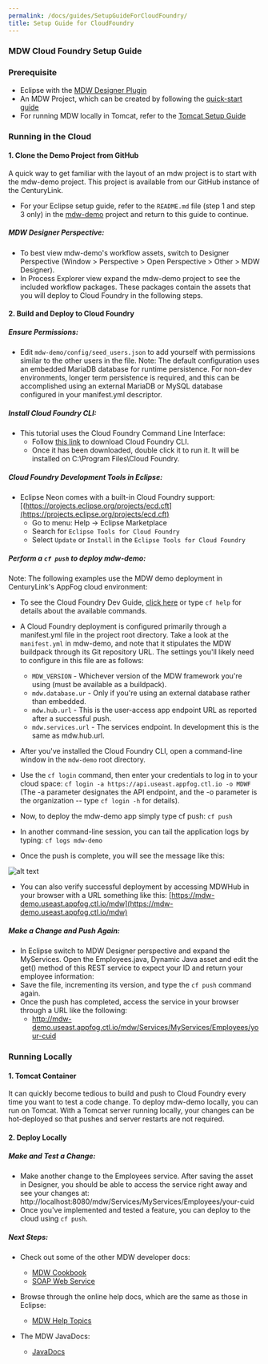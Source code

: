 ```yaml
---
permalink: /docs/guides/SetupGuideForCloudFoundry/
title: Setup Guide for CloudFoundry
---
```


### MDW Cloud Foundry Setup Guide

### Prerequisite
 - Eclipse with the [MDW Designer Plugin](../../getting-started/install-designer)
 - An MDW Project, which can be created by following the [quick-start guide](../../getting-started/quick-start)
 - For running MDW locally in Tomcat, refer to the [Tomcat Setup Guide](../SetupGuideForTomcat) 
 
### Running in the Cloud

#### 1. Clone the Demo Project from GitHub

A quick way to get familiar with the layout of an mdw project is to start with the mdw-demo project. This project is available from our GitHub instance of the CenturyLink.
- For your Eclipse setup guide, refer to the `README.md` file (step 1 and step 3 only) in the [mdw-demo](https://github.com/CenturyLinkCloud/mdw-demo) project and return to this guide to continue. 

##### MDW Designer Perspective:
-	To best view mdw-demo's workflow assets, switch to Designer Perspective (Window > Perspective > Open Perspective > Other > MDW Designer).
-	In Process Explorer view expand the mdw-demo project to see the included workflow packages.  These packages contain the assets that you will deploy to Cloud Foundry in the following steps.

#### 2. Build and Deploy to Cloud Foundry

##### Ensure Permissions:
-	Edit `mdw-demo/config/seed_users.json` to add yourself with permissions similar to the other users in the file.  Note: The default configuration uses an embedded MariaDB database for runtime persistence.  For non-dev environments, longer term persistence is required, and this can be accomplished using an external MariaDB or MySQL database configured in your manifest.yml descriptor.

##### Install Cloud Foundry CLI:
-	This tutorial uses the Cloud Foundry Command Line Interface:     
    - Follow [this link](https://cli.run.pivotal.io/stable?release=windows64&source=github) to download Cloud Foundry CLI.
    - Once it has been downloaded, double click it to run it. It will be installed on C:\Program Files\Cloud Foundry.

##### Cloud Foundry Development Tools in Eclipse:
-	Eclipse Neon comes with a built-in Cloud Foundry support: [(https://projects.eclipse.org/projects/ecd.cft](https://projects.eclipse.org/projects/ecd.cft)    
    - Go to menu: Help -> Eclipse Marketplace
    - Search for `Eclipse Tools for Cloud Foundry`
    - Select `Update` or `Install` in the `Eclipse Tools for Cloud Foundry`

##### Perform a `cf push` to deploy mdw-demo:
Note: The following examples use the MDW demo deployment in CenturyLink's AppFog cloud environment:
-   To see the Cloud Foundry Dev Guide, [click here](https://docs.cloudfoundry.org/devguide) or type `cf help` for details about the available commands.

-	A Cloud Foundry deployment is configured primarily through a manifest.yml file in the project root directory.  Take a look at the `manifest.yml` in mdw-demo, and note that it stipulates the MDW buildpack through its Git repository URL.  The settings you'll likely need to configure in this file are as follows:
    - `MDW_VERSION` - Whichever version of the MDW framework you're using (must be available as a buildpack).
    - `mdw.database.ur` - Only if you're using an external database rather than embedded.
    - `mdw.hub.url` - This is the user-access app endpoint URL as reported after a successful push.  
    - `mdw.services.url` - The services endpoint.  In development this is the same as mdw.hub.url.

-	After you've installed the Cloud Foundry CLI, open a command-line window in the `mdw-demo` root directory.  
-   Use the `cf login` command, then enter your credentials to log in to your cloud space:
    `cf login -a https://api.useast.appfog.ctl.io -o MDWF` (The -a parameter designates the API endpoint, and the -o parameter is the organization -- type `cf login -h` for details).
        
-	Now, to deploy the mdw-demo app simply type cf push: `cf push`
-	In another command-line session, you can tail the application logs by typing: `cf logs mdw-demo`
-	Once the push is complete, you will see the message like this:

   ![alt text](../images/commanLineDeployment.png "commanLineDeployment")
    
-  You can also verify successful deployment by accessing MDWHub in your browser with a URL something like this: 
   [https://mdw-demo.useast.appfog.ctl.io/mdw](https://mdw-demo.useast.appfog.ctl.io/mdw)

##### Make a Change and Push Again:
-	In Eclipse switch to MDW Designer perspective and expand the MyServices.  Open the Employees.java, Dynamic Java asset and edit the get() method of this REST service to expect your ID and return your employee information:
-	Save the file, incrementing its version, and type the `cf push` command again.
-	Once the push has completed, access the service in your browser through a URL like the following: 
     - http://mdw-demo.useast.appfog.ctl.io/mdw/Services/MyServices/Employees/your-cuid

### Running Locally
#### 1. Tomcat Container

It can quickly become tedious to build and push to Cloud Foundry every time you want to test a code change.  To deploy mdw-demo locally, you can run on Tomcat.  With a Tomcat server running locally, your changes can be hot-deployed so that pushes and server restarts are not required.

#### 2. Deploy Locally

##### Make and Test a Change:
-	Make another change to the Employees service.  After saving the asset in Designer, you should be able to access the service right away and see your changes at:                                             
  http://localhost:8080/mdw/Services/MyServices/Employees/your-cuid
-	Once you've implemented and tested a feature, you can deploy to the cloud using `cf push`.

##### Next Steps:
-	Check out some of the other MDW developer docs:   
    - [MDW Cookbook](../mdw-cookbook/)       
    - [SOAP Web Service](../SOAPService/)   
 
-   Browse through the online help docs, which are the same as those in Eclipse:   
     - [MDW Help Topics](http://centurylinkcloud.github.io/mdw/docs/help)    
 	  
-	The MDW JavaDocs:                                                     
    - [JavaDocs](http://centurylinkcloud.github.io/mdw/docs/javadoc/index.html)
